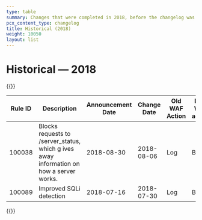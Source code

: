 ```yaml
---
type: table
summary: Changes that were completed in 2018, before the changelog was made publicly available.
pcx_content_type: changelog
title: Historical (2018)
weight: 10050
layout: list
---
```


# Historical — 2018

{{<table-wrap>}}
<table style="width: 100%">
  <thead>
    <tr>
      <th>Rule ID</th>
      <th>Description</th>
      <th>Announcement Date</th>
      <th>Change Date</th>
      <th>Old WAF Action</th>
      <th>New WAF action</th>
    </tr>
  </thead>
  <tbody>
    <tr>
      <td>100038</td>
      <td>
        Blocks requests to /server_status, which g ives away information on how
        a server works.
      </td>
      <td>2018-08-30</td>
      <td>2018-08-06</td>
      <td>Log</td>
      <td>Block</td>
    </tr>
    <tr>
      <td>100089</td>
      <td>Improved SQLi detection</td>
      <td>2018-07-16</td>
      <td>2018-07-30</td>
      <td>Log</td>
      <td>Block</td>
    </tr>
  </tbody>
</table>
{{</table-wrap>}}
